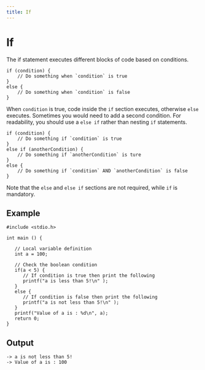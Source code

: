 ```yaml
---
title: If
---
```


# If

The if statement executes different blocks of code based on conditions.

```
if (condition) {
	// Do something when `condition` is true
}
else {
	// Do something when `condition` is false
}
```

When `condition` is true, code inside the `if` section executes, otherwise `else` executes. Sometimes you would need to add a second condition. For readability, you should use a `else if` rather than nesting `if` statements.

```
if (condition) {
	// Do something if `condition` is true
}
else if (anotherCondition) {
	// Do something if `anotherCondition` is ture
}
else {
	// Do something if `condition` AND `anotherCondition` is false
}
```

Note that the `else` and `else if` sections are not required, while `if` is mandatory.


## Example
```
#include <stdio.h>

int main () {

   // Local variable definition
   int a = 100;

   // Check the boolean condition
   if(a < 5) {
      // If condition is true then print the following
      printf("a is less than 5!\n" );
   }
   else {
      // If condition is false then print the following
      printf("a is not less than 5!\n" );
   }
   printf("Value of a is : %d\n", a);
   return 0;
}
```

## Output
```
-> a is not less than 5!
-> Value of a is : 100
```
